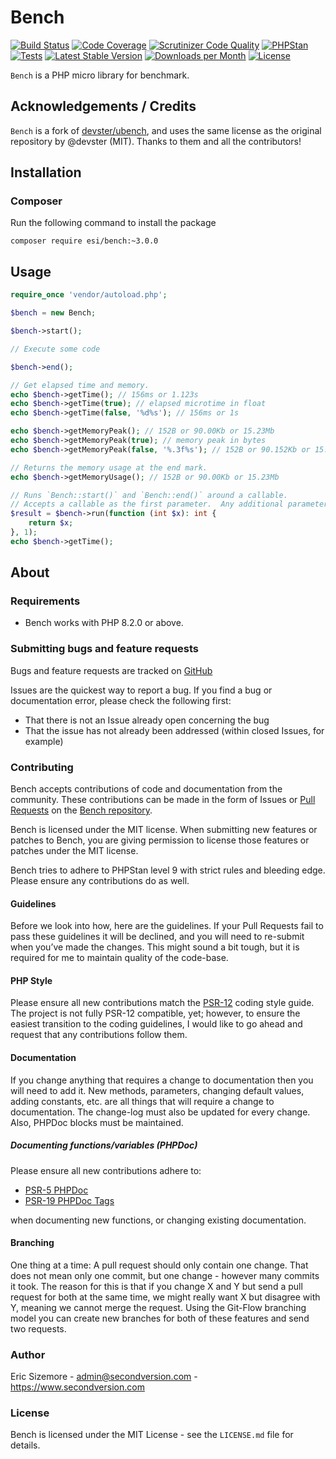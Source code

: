 Bench
=====

[![Build Status](https://scrutinizer-ci.com/g/ericsizemore/bench/badges/build.png?b=master)](https://scrutinizer-ci.com/g/ericsizemore/bench/build-status/master)
[![Code Coverage](https://scrutinizer-ci.com/g/ericsizemore/bench/badges/coverage.png?b=master)](https://scrutinizer-ci.com/g/ericsizemore/bench/?branch=master)
[![Scrutinizer Code Quality](https://scrutinizer-ci.com/g/ericsizemore/bench/badges/quality-score.png?b=master)](https://scrutinizer-ci.com/g/ericsizemore/bench/?branch=master)
[![PHPStan](https://github.com/ericsizemore/bench/actions/workflows/main.yml/badge.svg)](https://github.com/ericsizemore/bench/actions/workflows/main.yml)
[![Tests](https://github.com/ericsizemore/bench/actions/workflows/tests.yml/badge.svg)](https://github.com/ericsizemore/bench/actions/workflows/tests.yml)
[![Latest Stable Version](https://img.shields.io/packagist/v/esi/bench.svg)](https://packagist.org/packages/esi/bench)
[![Downloads per Month](https://img.shields.io/packagist/dm/esi/bench.svg)](https://packagist.org/packages/esi/bench)
[![License](https://img.shields.io/packagist/l/esi/bench.svg)](https://packagist.org/packages/esi/bench)

`Bench` is a PHP micro library for benchmark.

## Acknowledgements / Credits

`Bench` is a fork of [devster/ubench](https://github.com/devster/ubench), and uses the same license as the original repository by @devster (MIT).
Thanks to them and all the contributors!

## Installation

### Composer ###

Run the following command to install the package

```shell
composer require esi/bench:~3.0.0
```

## Usage
```php
require_once 'vendor/autoload.php';

$bench = new Bench;

$bench->start();

// Execute some code

$bench->end();

// Get elapsed time and memory.
echo $bench->getTime(); // 156ms or 1.123s
echo $bench->getTime(true); // elapsed microtime in float
echo $bench->getTime(false, '%d%s'); // 156ms or 1s

echo $bench->getMemoryPeak(); // 152B or 90.00Kb or 15.23Mb
echo $bench->getMemoryPeak(true); // memory peak in bytes
echo $bench->getMemoryPeak(false, '%.3f%s'); // 152B or 90.152Kb or 15.234Mb

// Returns the memory usage at the end mark.
echo $bench->getMemoryUsage(); // 152B or 90.00Kb or 15.23Mb

// Runs `Bench::start()` and `Bench::end()` around a callable.
// Accepts a callable as the first parameter.  Any additional parameters will be passed to the callable.
$result = $bench->run(function (int $x): int {
    return $x;
}, 1);
echo $bench->getTime();
```

## About

### Requirements

- Bench works with PHP 8.2.0 or above.

### Submitting bugs and feature requests

Bugs and feature requests are tracked on [GitHub](https://github.com/ericsizemore/bench/issues)

Issues are the quickest way to report a bug. If you find a bug or documentation error, please check the following first:

* That there is not an Issue already open concerning the bug
* That the issue has not already been addressed (within closed Issues, for example)

### Contributing

Bench accepts contributions of code and documentation from the community. 
These contributions can be made in the form of Issues or [Pull Requests](http://help.github.com/send-pull-requests/) on the [Bench repository](https://github.com/ericsizemore/bench).

Bench is licensed under the MIT license. When submitting new features or patches to Bench, you are giving permission to license those features or patches under the MIT license.

Bench tries to adhere to PHPStan level 9 with strict rules and bleeding edge. Please ensure any contributions do as well.

#### Guidelines

Before we look into how, here are the guidelines. If your Pull Requests fail to pass these guidelines it will be declined, and you will need to re-submit when you’ve made the changes. This might sound a bit tough, but it is required for me to maintain quality of the code-base.

#### PHP Style

Please ensure all new contributions match the [PSR-12](https://www.php-fig.org/psr/psr-12/) coding style guide. The project is not fully PSR-12 compatible, yet; however, to ensure the easiest transition to the coding guidelines, I would like to go ahead and request that any contributions follow them.

#### Documentation

If you change anything that requires a change to documentation then you will need to add it. New methods, parameters, changing default values, adding constants, etc. are all things that will require a change to documentation. The change-log must also be updated for every change. Also, PHPDoc blocks must be maintained.

##### Documenting functions/variables (PHPDoc)

Please ensure all new contributions adhere to:

* [PSR-5 PHPDoc](https://github.com/php-fig/fig-standards/blob/master/proposed/phpdoc.md)
* [PSR-19 PHPDoc Tags](https://github.com/php-fig/fig-standards/blob/master/proposed/phpdoc-tags.md)

when documenting new functions, or changing existing documentation.

#### Branching

One thing at a time: A pull request should only contain one change. That does not mean only one commit, but one change - however many commits it took. The reason for this is that if you change X and Y but send a pull request for both at the same time, we might really want X but disagree with Y, meaning we cannot merge the request. Using the Git-Flow branching model you can create new branches for both of these features and send two requests.

### Author

Eric Sizemore - <admin@secondversion.com> - <https://www.secondversion.com>

### License

Bench is licensed under the MIT License - see the `LICENSE.md` file for details.
